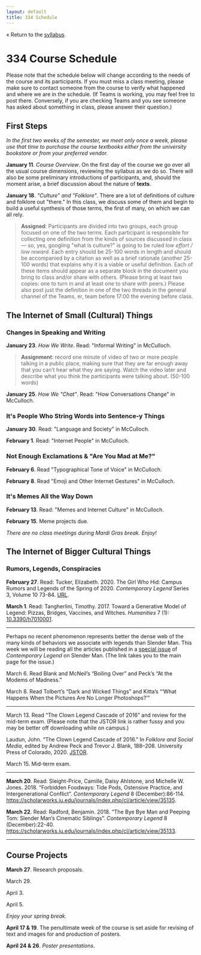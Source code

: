 ```yaml
---
layout: default
title: 334 Schedule
---
```


« Return to the [syllabus](index.md)

# 334 Course Schedule

Please note that the schedule below will change according to the needs of the course and its participants. If you must miss a class meeting, please make sure to contact someone from the course to verify what happened and where we are in the schedule. (If Teams is working, you may feel free to post there. Conversely, if you are checking Teams and you see someone has asked about something in class, please answer their question.)

## First Steps

*In the first two weeks of the semester, we meet only once a week, please use that time to purchase the course textbooks either from the university bookstore or from your preferred vendor.*

**January 11**. *Course Overview*. On the first day of the course we go over all the usual course dimensions, reviewing the syllabus as we do so. There will also be some preliminary introductions of participants, and, should the moment arise, a brief discussion about the nature of **texts**. 

**January 18**. *"Culture" and "Folklore"*. There are a lot of definitions of culture and folklore out "there." In this class, we discuss some of them and begin to build a useful synthesis of those terms, the first of many, on which we can all rely. 

>  **Assigned**: Participants are divided into two groups, each group focused on one of the two terms. Each participant is responsible for collecting one definition from the kinds of sources discussed in class — so, yes, googling "what is culture?" is going to be ruled *low effort / low reward*. Each entry should be 25-100 words in length and should be accompanied by a citation as well as a brief rationale (another 25-100 words) that explains why it is a viable or useful definition. Each of these items should appear as a separate block in the document you bring to class and/or share with others. (Please bring at least two copies: one to turn in and at least one to share with peers.) Please also post just the definition in one of the two threads in the general channel of the Teams, er, team before 17:00 the evening before class. 

## The Internet of Small (Cultural) Things
### Changes in Speaking and Writing

**January 23**. *How We Write*. Read: "Informal Writing" in McCulloch. 

> **Assignment**: record one minute of video of two or more people talking in a public place, making sure that they are far enough away that you can’t hear what they are saying. Watch the video later and describe what you think the participants were talking about. (50-100 words)

**January 25**. *How We "Chat"*. Read: "How Conversations Change" in McCulloch.

### It's People Who String Words into Sentence-y Things

**January 30**. Read: "Language and Society" in McCulloch.

**February 1**. Read: "Internet People" in McCulloch.

### Not Enough Exclamations & "Are You Mad at Me?"

**February 6**. Read "Typographical Tone of Voice" in McCulloch.

**February 8**. Read "Emoji and Other Internet Gestures" in McCulloch.

### It's Memes All the Way Down

**February 13**. Read: "Memes and Internet Culture" in McCulloch.

**February 15**. Meme projects due.

*There are no class meetings during Mardi Gras break. Enjoy!*

## The Internet of Bigger Cultural Things

### Rumors, Legends, Conspiracies

**February 27**. Read: Tucker, Elizabeth. 2020. The Girl Who Hid: Campus Rumors and Legends of the Spring of 2020. *Contemporary Legend* Series 3, Volume 10 73-84. [URL](https://scholarworks.iu.edu/journals/index.php/cl/article/view/35144).

**March 1**. Read: Tangherlini, Timothy. 2017. Toward a Generative Model of Legend: Pizzas, Bridges, Vaccines, and Witches. *Humanities* 7 (1): [10.3390/h7010001](http://dx.doi.org/10.3390/h7010001). 

---
Perhaps no recent phenomenon represents better the dense web of the many kinds of behaviors we associate with legends than Slender Man. This week we will be reading all the articles published in a [special issue][clsm] of _Contemporary Legend_ on Slender Man. (The link takes you to the main page for the issue.)

March 6. Read Blank and McNeil’s “Boiling Over” and Peck’s “At the Modems of Madness.”

March 8. Read Tolbert’s “Dark and Wicked Things” and Kitta’s “‘What Happens When the Pictures Are No Longer Photoshops?’”

[clsm]: https://scholarworks.iu.edu/journals/index.php/cl/issue/view/2252

---
March 13. Read “The Clown Legend Cascade of 2016” and review for the mid-term exam. (Please note that the JSTOR link is rather fussy and you may be better off downloading while on campus.)

Laudun, John. “The Clown Legend Cascade of 2016.” In *Folklore and Social Media*, edited by Andrew Peck and Trevor J. Blank, 188–208. University Press of Colorado, 2020. [JSTOR](http://www.jstor.org/stable/j.ctv19fvx6q.14).

March 15. Mid-term exam.

---
**March 20**. Read: Sleight-Price, Camille, Daisy Ahlstone, and Michelle W. Jones. 2018. “Forbidden Foodways: Tide Pods, Ostensive Practice, and Intergenerational Conflict”. *Contemporary Legend* 8 (December):86-114. https://scholarworks.iu.edu/journals/index.php/cl/article/view/35135.

**March 22**. Read: Radford, Benjamin. 2018. “The Bye Bye Man and Peeping Tom: Slender Man’s Cinematic Siblings”. *Contemporary Legend* 8 (December):22-40. https://scholarworks.iu.edu/journals/index.php/cl/article/view/35133.

---

## Course Projects

**March 27**. Research proposals.

March 29.

April 3.

April 5.

*Enjoy your spring break.*

**April 17 & 19**. The penultimate week of the course is set aside for revising of text and images for and production of posters.

**April 24 & 26**. *Poster presentations*. 